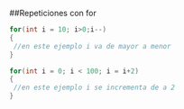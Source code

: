 ##Repeticiones con for

````csharp
for(int i = 10; i>0;i--)
{
 //en este ejemplo i va de mayor a menor
}
````

````csharp
for(int i = 0; i < 100; i = i+2)
{
 //en este ejemplo i se incrementa de a 2
}
````

